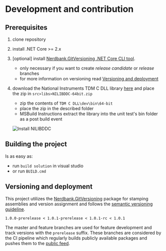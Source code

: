 # Development and contribution

## Prerequisites

1. clone repository
1. install .NET Core >= 2.x
1. [optional] install [Nerdbank.GitVersioning .NET Core CLI tool](https://github.com/dotnet/Nerdbank.GitVersioning).  
    - only necessary if you want to create *release candidate* or *release* branches
    - for more information on versioning read [Versioning and deployment](#versioning-and-deployment)
1. download the National Instruments TDM C DLL library [here](https://www.ni.com/content/dam/web/product-documentation/c_dll_tdm.zip) and place the zip in `src>libs>NILIBDDC-64bit.zip` 
    - zip the contents of `TDM C DLL\dev\bin\64-bit` 
    - place the zip in the described folder
    - MSBuild Instructions extract the library into the unit test's bin folder as a post build event

    ![Install NILIBDDC](img/InstallNILIBDDC.GIF)

## Building the project
Is as easy as:
- run `build solution` in visual studio 
- or run `BUILD.cmd`

## Versioning and deployment
This project utilizes the [Nerdbank.GitVersioning](https://github.com/dotnet/Nerdbank.GitVersioning) package for stamping assemblies and version assignment and follows the [semantic versioning guideline](https://semver.org/#spec-item-9). 

```
1.0.0-prerelease < 1.0.1-prerelease < 1.0.1-rc < 1.0.1
```

The master and feature branches are used for feature development and track versions with the `prerelease` suffix. These branches are considered by the CI pipeline which regularly builds publicly available packages and pushes them to the [public feed](). 